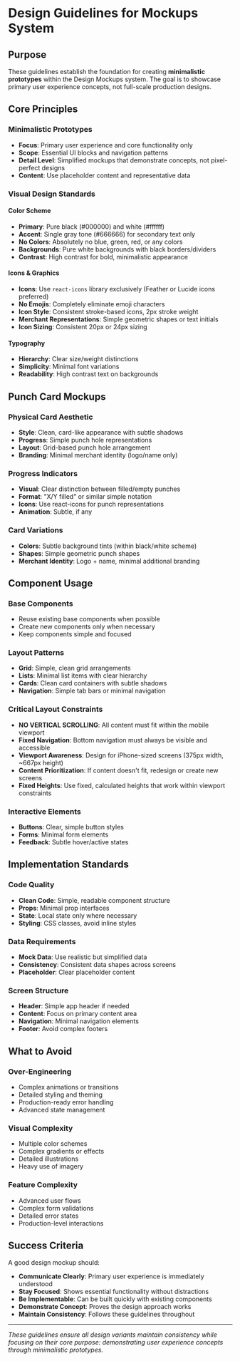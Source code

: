 # Design Guidelines for Mockups System

## Purpose
These guidelines establish the foundation for creating **minimalistic prototypes** within the Design Mockups system. The goal is to showcase primary user experience concepts, not full-scale production designs.

## Core Principles

### Minimalistic Prototypes
- **Focus**: Primary user experience and core functionality only
- **Scope**: Essential UI blocks and navigation patterns
- **Detail Level**: Simplified mockups that demonstrate concepts, not pixel-perfect designs
- **Content**: Use placeholder content and representative data

### Visual Design Standards

#### Color Scheme
- **Primary**: Pure black (#000000) and white (#ffffff)
- **Accent**: Single gray tone (#666666) for secondary text only
- **No Colors**: Absolutely no blue, green, red, or any colors
- **Backgrounds**: Pure white backgrounds with black borders/dividers
- **Contrast**: High contrast for bold, minimalistic appearance

#### Icons & Graphics
- **Icons**: Use `react-icons` library exclusively (Feather or Lucide icons preferred)
- **No Emojis**: Completely eliminate emoji characters
- **Icon Style**: Consistent stroke-based icons, 2px stroke weight
- **Merchant Representations**: Simple geometric shapes or text initials
- **Icon Sizing**: Consistent 20px or 24px sizing

#### Typography
- **Hierarchy**: Clear size/weight distinctions
- **Simplicity**: Minimal font variations
- **Readability**: High contrast text on backgrounds

## Punch Card Mockups

### Physical Card Aesthetic
- **Style**: Clean, card-like appearance with subtle shadows
- **Progress**: Simple punch hole representations
- **Layout**: Grid-based punch hole arrangement
- **Branding**: Minimal merchant identity (logo/name only)

### Progress Indicators
- **Visual**: Clear distinction between filled/empty punches
- **Format**: "X/Y filled" or similar simple notation
- **Icons**: Use react-icons for punch representations
- **Animation**: Subtle, if any

### Card Variations
- **Colors**: Subtle background tints (within black/white scheme)
- **Shapes**: Simple geometric punch shapes
- **Merchant Identity**: Logo + name, minimal additional branding

## Component Usage

### Base Components
- Reuse existing base components when possible
- Create new components only when necessary
- Keep components simple and focused

### Layout Patterns
- **Grid**: Simple, clean grid arrangements
- **Lists**: Minimal list items with clear hierarchy
- **Cards**: Clean card containers with subtle shadows
- **Navigation**: Simple tab bars or minimal navigation

### Critical Layout Constraints
- **NO VERTICAL SCROLLING**: All content must fit within the mobile viewport
- **Fixed Navigation**: Bottom navigation must always be visible and accessible
- **Viewport Awareness**: Design for iPhone-sized screens (375px width, ~667px height)
- **Content Prioritization**: If content doesn't fit, redesign or create new screens
- **Fixed Heights**: Use fixed, calculated heights that work within viewport constraints

### Interactive Elements
- **Buttons**: Clear, simple button styles
- **Forms**: Minimal form elements
- **Feedback**: Subtle hover/active states

## Implementation Standards

### Code Quality
- **Clean Code**: Simple, readable component structure
- **Props**: Minimal prop interfaces
- **State**: Local state only where necessary
- **Styling**: CSS classes, avoid inline styles

### Data Requirements
- **Mock Data**: Use realistic but simplified data
- **Consistency**: Consistent data shapes across screens
- **Placeholder**: Clear placeholder content

### Screen Structure
- **Header**: Simple app header if needed
- **Content**: Focus on primary content area
- **Navigation**: Minimal navigation elements
- **Footer**: Avoid complex footers

## What to Avoid

### Over-Engineering
- Complex animations or transitions
- Detailed styling and theming
- Production-ready error handling
- Advanced state management

### Visual Complexity
- Multiple color schemes
- Complex gradients or effects
- Detailed illustrations
- Heavy use of imagery

### Feature Complexity
- Advanced user flows
- Complex form validations
- Detailed error states
- Production-level interactions

## Success Criteria

A good design mockup should:
- **Communicate Clearly**: Primary user experience is immediately understood
- **Stay Focused**: Shows essential functionality without distractions
- **Be Implementable**: Can be built quickly with existing components
- **Demonstrate Concept**: Proves the design approach works
- **Maintain Consistency**: Follows these guidelines throughout

---

*These guidelines ensure all design variants maintain consistency while focusing on their core purpose: demonstrating user experience concepts through minimalistic prototypes.* 